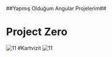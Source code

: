 ##Yapmış Olduğum Angular Projelerim##
# Project Zero
![11](https://user-images.githubusercontent.com/91018965/195452278-9edb2312-9012-4713-8908-08b0e1b311bc.PNG)
#Kartvizit
![11](https://user-images.githubusercontent.com/91018965/195453695-c03d96d3-18ac-4273-8627-df8a1c65cc4f.PNG)
